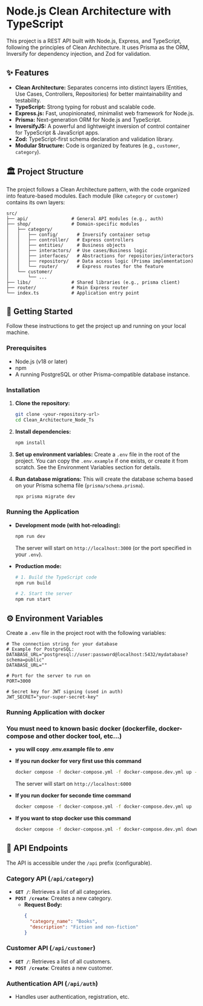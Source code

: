 # Node.js Clean Architecture with TypeScript

This project is a REST API built with Node.js, Express, and TypeScript, following the principles of Clean Architecture. It uses Prisma as the ORM, Inversify for dependency injection, and Zod for validation.

## ✨ Features

-   **Clean Architecture:** Separates concerns into distinct layers (Entities, Use Cases, Controllers, Repositories) for better maintainability and testability.
-   **TypeScript:** Strong typing for robust and scalable code.
-   **Express.js:** Fast, unopinionated, minimalist web framework for Node.js.
-   **Prisma:** Next-generation ORM for Node.js and TypeScript.
-   **InversifyJS:** A powerful and lightweight inversion of control container for TypeScript & JavaScript apps.
-   **Zod:** TypeScript-first schema declaration and validation library.
-   **Modular Structure:** Code is organized by features (e.g., `customer`, `category`).

## 🏛️ Project Structure

The project follows a Clean Architecture pattern, with the code organized into feature-based modules. Each module (like `category` or `customer`) contains its own layers:

```
src/
├── api/                # General API modules (e.g., auth)
├── shop/               # Domain-specific modules
│   ├── category/
│   │   ├── config/       # Inversify container setup
│   │   ├── controller/   # Express controllers
│   │   ├── entities/     # Business objects
│   │   ├── interactors/  # Use cases/Business logic
│   │   ├── interfaces/   # Abstractions for repositories/interactors
│   │   ├── repository/   # Data access logic (Prisma implementation)
│   │   └── router/       # Express routes for the feature
│   └── customer/
│       └── ...
├── libs/               # Shared libraries (e.g., prisma client)
├── router/             # Main Express router
└── index.ts            # Application entry point
```

## 🚀 Getting Started

Follow these instructions to get the project up and running on your local machine.

### Prerequisites

-   Node.js (v18 or later)
-   npm
-   A running PostgreSQL or other Prisma-compatible database instance.

### Installation

1.  **Clone the repository:**
    ```bash
    git clone <your-repository-url>
    cd Clean_Architecture_Node_Ts
    ```

2.  **Install dependencies:**
    ```bash
    npm install
    ```

3.  **Set up environment variables:**
    Create a `.env` file in the root of the project. You can copy the `.env.example` if one exists, or create it from scratch. See the Environment Variables section for details.

4.  **Run database migrations:**
    This will create the database schema based on your Prisma schema file (`prisma/schema.prisma`).
    ```bash
    npx prisma migrate dev
    ```

### Running the Application

-   **Development mode (with hot-reloading):**
    ```bash
    npm run dev
    ```
    The server will start on `http://localhost:3000` (or the port specified in your `.env`).

-   **Production mode:**
    ```bash
    # 1. Build the TypeScript code
    npm run build

    # 2. Start the server
    npm run start
    ```
## ⚙️ Environment Variables

Create a `.env` file in the project root with the following variables:

```env
# The connection string for your database
# Example for PostgreSQL: DATABASE_URL="postgresql://user:password@localhost:5432/mydatabase?schema=public"
DATABASE_URL=""

# Port for the server to run on
PORT=3000

# Secret key for JWT signing (used in auth)
JWT_SECRET="your-super-secret-key"
```

### Running Application with docker

### You must need to known basic docker (dockerfile, docker-compose and other docker tool, etc...)

-  **you will copy .env.example file to .env**

-   **If you run docker for very first use this command**
    ```bash
    docker compose -f docker-compose.yml -f docker-compose.dev.yml up --build  
    ```
    The server will start on `http://localhost:6000`

-   **If you run docker for seconde time command**
    ```bash
    docker compose -f docker-compose.yml -f docker-compose.dev.yml up
    ```

-   **If you want to stop docker use this command**
    ```bash
    docker compose -f docker-compose.yml -f docker-compose.dev.yml down
    ```

## 📖 API Endpoints

The API is accessible under the `/api` prefix (configurable).

### Category API (`/api/category`)

-   **`GET /`**: Retrieves a list of all categories.
-   **`POST /create`**: Creates a new category.
    -   **Request Body:**
        ```json
        {
          "category_name": "Books",
          "description": "Fiction and non-fiction"
        }
        ```

### Customer API (`/api/customer`)

-   **`GET /`**: Retrieves a list of all customers.
-   **`POST /create`**: Creates a new customer.

### Authentication API (`/api/auth`)

-   Handles user authentication, registration, etc.